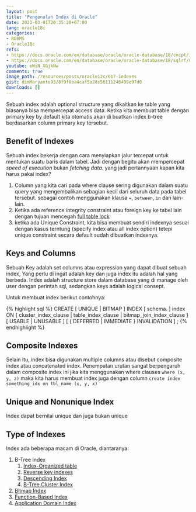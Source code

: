 ```yaml
---
layout: post
title: "Pengenalan Index di Oracle"
date: 2021-03-01T20:35:20+07:00
lang: oracle18c
categories:
- RDBMS
- Oracle18c
refs: 
- https://docs.oracle.com/en/database/oracle/oracle-database/18/cncpt/indexes-and-index-organized-tables.html#GUID-DE7A95BC-6E4A-47EA-9FC5-B85B54F8CF41
- https://docs.oracle.com/en/database/oracle/oracle-database/18/sqlrf/CREATE-INDEX.html#GUID-1F89BBC0-825F-4215-AF71-7588E31D8BFE
youtube: eWiN_XGjkNw
comments: true
image_path: /resources/posts/oracle12c/017-indexes
gist: dimMaryanto93/8f9f0ba4caf5a28c56111246499e97d0
downloads: []
---
```


Sebuah index adalah optional structure yang dikaitkan ke table yang biasanya bisa mempercepat access data. Ketika kita membuat table dengan primary key by default kita otomatis akan di buatkan index b-tree berdasarkan column primary key tersebut. 

## Benefit of Indexes

Sebuah index bekerja dengan cara menyiapkan jalur tercepat untuk mentukan suatu baris dalam tabel. Jadi dengan begitu akan mempercepat _speed of execution_ bukan _fetching data_. yang jadi pertannyaan kapan kita harus pakai index?

1. Column yang kita cari pada where clause sering digunakan dalam suatu query yang mengembalikan sebagian kecil dari seluruh data pada tabel tersebut. sebagai contoh menggunakan klausa `=`, `between`, `in` dan lain-lain.
2. Ketika ada reference integrity constraint atau foreign key ke tabel lain dengan tujuan mencegah [full table lock](https://docs.oracle.com/en/database/oracle/oracle-database/18/cncpt/glossary.html#GUID-EFC35457-CEA1-4104-8E24-765B4F9FA615)
3. ketika ada Unique Constraint, kita bisa membuat sendiri indexnya sesuai dengan kasus terntung (specify index atau all index option) tetepi unique constraint secara default sudah dibuatkan indexnya.

## Keys and Columns

Sebuah Key adalah set columns atau expression yang dapat dibuat sebuah index, Yang perlu di ingat adalah key dan juga index itu adalah hal yang berbeda. Index adalah structure store dalam database yang di manage oleh user dengan perintah sql, sedangkan keys adalah logical consept.

Untuk membuat index berikut contohnya:

{% highlight sql %}
CREATE [ UNIQUE | BITMAP ] INDEX [ schema. ] index
  ON { cluster_index_clause
     | table_index_clause
     | bitmap_join_index_clause
     }
[ USABLE | UNUSABLE ]
[ { DEFERRED | IMMEDIATE } INVALIDATION ] ;
{% endhighlight %}

## Composite Indexes

Selain itu, index bisa digunakan multiple columns atau disebut composite index atau concatenated index. Penempatan urutan sangat berpengaruh dalam composite index ini jika kita menggunakan where clauses `where (x, y, z)` maka kita harus membuat index juga dengan column `create index something_idx on tbl_name (x, y, x)`

## Unique and Nonunique Index

Index dapat bernilai unique dan juga bukan unique

## Type of Indexes

Index ada beberapa macam di Oracle, diantaranya:

1. B-Tree Index
   1. [Index-Organized table](https://docs.oracle.com/en/database/oracle/oracle-database/18/cncpt/indexes-and-index-organized-tables.html#GUID-DAEC075B-C16D-4A57-898C-70EBCB364F0C)
   2. [Reverse key indexes](https://docs.oracle.com/en/database/oracle/oracle-database/18/cncpt/indexes-and-index-organized-tables.html#GUID-2646BDA9-F776-4C98-9487-C7EBC2EECF0B)
   3. [Descending Index](https://docs.oracle.com/en/database/oracle/oracle-database/18/cncpt/indexes-and-index-organized-tables.html#GUID-8C2EA2EC-18E5-4E4A-BF74-D1DE86D7F24A)
   4. [B-Tree Cluster Index](https://docs.oracle.com/en/database/oracle/oracle-database/18/cncpt/indexes-and-index-organized-tables.html#GUID-8C2EA2EC-18E5-4E4A-BF74-D1DE86D7F24A)
2. [Bitmap Index](https://docs.oracle.com/en/database/oracle/oracle-database/18/cncpt/indexes-and-index-organized-tables.html#GUID-B15C4817-7748-456D-9740-8B9628AF9F47)
3. [Function-Based Index](https://docs.oracle.com/en/database/oracle/oracle-database/18/cncpt/indexes-and-index-organized-tables.html#GUID-9AD7651D-0F0D-4FC6-A984-5845F0224EE6)
4. [Application Domain Index](https://docs.oracle.com/en/database/oracle/oracle-database/18/cncpt/indexes-and-index-organized-tables.html#GUID-9586EB86-4B84-4A43-A66D-958776FE558B)
